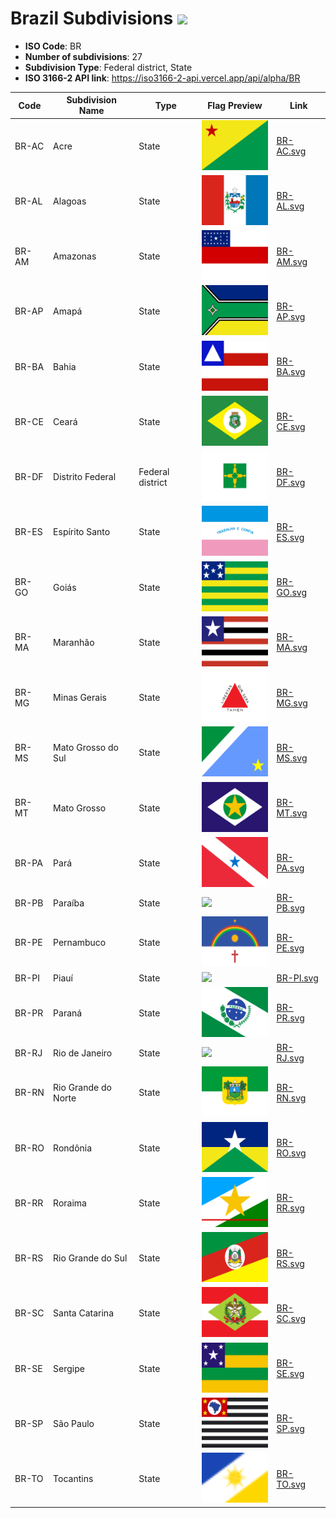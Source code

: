 # Brazil Subdivisions ![](https://flagcdn.com/h40/br.png)

- **ISO Code**: BR
- **Number of subdivisions**: 27
- **Subdivision Type**: Federal district, State
- **ISO 3166-2 API link**: https://iso3166-2-api.vercel.app/api/alpha/BR

| Code  | Subdivision Name         | Type | Flag Preview | Link |
|-------|--------------------------|--------------| -------------- |----------|
| BR-AC | Acre | State | <img src='https://raw.githubusercontent.com/amckenna41/iso3166-flags/main/iso3166-2-flags/BR/BR-AC.svg' height='80'> | [BR-AC.svg](https://github.com/amckenna41/iso3166-flags/blob/main/iso3166-2-flags/BR/BR-AC.svg) |
| BR-AL | Alagoas | State | <img src='https://raw.githubusercontent.com/amckenna41/iso3166-flags/main/iso3166-2-flags/BR/BR-AL.svg' height='80'> | [BR-AL.svg](https://github.com/amckenna41/iso3166-flags/blob/main/iso3166-2-flags/BR/BR-AL.svg) |
| BR-AM | Amazonas | State | <img src='https://raw.githubusercontent.com/amckenna41/iso3166-flags/main/iso3166-2-flags/BR/BR-AM.svg' height='80'> | [BR-AM.svg](https://github.com/amckenna41/iso3166-flags/blob/main/iso3166-2-flags/BR/BR-AM.svg) |
| BR-AP | Amapá | State | <img src='https://raw.githubusercontent.com/amckenna41/iso3166-flags/main/iso3166-2-flags/BR/BR-AP.svg' height='80'> | [BR-AP.svg](https://github.com/amckenna41/iso3166-flags/blob/main/iso3166-2-flags/BR/BR-AP.svg) |
| BR-BA | Bahia | State | <img src='https://raw.githubusercontent.com/amckenna41/iso3166-flags/main/iso3166-2-flags/BR/BR-BA.svg' height='80'> | [BR-BA.svg](https://github.com/amckenna41/iso3166-flags/blob/main/iso3166-2-flags/BR/BR-BA.svg) |
| BR-CE | Ceará | State | <img src='https://raw.githubusercontent.com/amckenna41/iso3166-flags/main/iso3166-2-flags/BR/BR-CE.svg' height='80'> | [BR-CE.svg](https://github.com/amckenna41/iso3166-flags/blob/main/iso3166-2-flags/BR/BR-CE.svg) |
| BR-DF | Distrito Federal | Federal district | <img src='https://raw.githubusercontent.com/amckenna41/iso3166-flags/main/iso3166-2-flags/BR/BR-DF.svg' height='80'> | [BR-DF.svg](https://github.com/amckenna41/iso3166-flags/blob/main/iso3166-2-flags/BR/BR-DF.svg) |
| BR-ES | Espírito Santo | State | <img src='https://raw.githubusercontent.com/amckenna41/iso3166-flags/main/iso3166-2-flags/BR/BR-ES.svg' height='80'> | [BR-ES.svg](https://github.com/amckenna41/iso3166-flags/blob/main/iso3166-2-flags/BR/BR-ES.svg) |
| BR-GO | Goiás | State | <img src='https://raw.githubusercontent.com/amckenna41/iso3166-flags/main/iso3166-2-flags/BR/BR-GO.svg' height='80'> | [BR-GO.svg](https://github.com/amckenna41/iso3166-flags/blob/main/iso3166-2-flags/BR/BR-GO.svg) |
| BR-MA | Maranhão | State | <img src='https://raw.githubusercontent.com/amckenna41/iso3166-flags/main/iso3166-2-flags/BR/BR-MA.svg' height='80'> | [BR-MA.svg](https://github.com/amckenna41/iso3166-flags/blob/main/iso3166-2-flags/BR/BR-MA.svg) |
| BR-MG | Minas Gerais | State | <img src='https://raw.githubusercontent.com/amckenna41/iso3166-flags/main/iso3166-2-flags/BR/BR-MG.svg' height='80'> | [BR-MG.svg](https://github.com/amckenna41/iso3166-flags/blob/main/iso3166-2-flags/BR/BR-MG.svg) |
| BR-MS | Mato Grosso do Sul | State | <img src='https://raw.githubusercontent.com/amckenna41/iso3166-flags/main/iso3166-2-flags/BR/BR-MS.svg' height='80'> | [BR-MS.svg](https://github.com/amckenna41/iso3166-flags/blob/main/iso3166-2-flags/BR/BR-MS.svg) |
| BR-MT | Mato Grosso | State | <img src='https://raw.githubusercontent.com/amckenna41/iso3166-flags/main/iso3166-2-flags/BR/BR-MT.svg' height='80'> | [BR-MT.svg](https://github.com/amckenna41/iso3166-flags/blob/main/iso3166-2-flags/BR/BR-MT.svg) |
| BR-PA | Pará | State | <img src='https://raw.githubusercontent.com/amckenna41/iso3166-flags/main/iso3166-2-flags/BR/BR-PA.svg' height='80'> | [BR-PA.svg](https://github.com/amckenna41/iso3166-flags/blob/main/iso3166-2-flags/BR/BR-PA.svg) |
| BR-PB | Paraíba | State | <img src='https://raw.githubusercontent.com/amckenna41/iso3166-flags/main/iso3166-2-flags/BR/BR-PB.svg' height='80'> | [BR-PB.svg](https://github.com/amckenna41/iso3166-flags/blob/main/iso3166-2-flags/BR/BR-PB.svg) |
| BR-PE | Pernambuco | State | <img src='https://raw.githubusercontent.com/amckenna41/iso3166-flags/main/iso3166-2-flags/BR/BR-PE.svg' height='80'> | [BR-PE.svg](https://github.com/amckenna41/iso3166-flags/blob/main/iso3166-2-flags/BR/BR-PE.svg) |
| BR-PI | Piauí | State | <img src='https://raw.githubusercontent.com/amckenna41/iso3166-flags/main/iso3166-2-flags/BR/BR-PI.svg' height='80'> | [BR-PI.svg](https://github.com/amckenna41/iso3166-flags/blob/main/iso3166-2-flags/BR/BR-PI.svg) |
| BR-PR | Paraná | State | <img src='https://raw.githubusercontent.com/amckenna41/iso3166-flags/main/iso3166-2-flags/BR/BR-PR.svg' height='80'> | [BR-PR.svg](https://github.com/amckenna41/iso3166-flags/blob/main/iso3166-2-flags/BR/BR-PR.svg) |
| BR-RJ | Rio de Janeiro | State | <img src='https://raw.githubusercontent.com/amckenna41/iso3166-flags/main/iso3166-2-flags/BR/BR-RJ.png' height='80'> | [BR-RJ.svg](https://github.com/amckenna41/iso3166-flags/blob/main/iso3166-2-flags/BR/BR-RJ.svg) |
| BR-RN | Rio Grande do Norte | State | <img src='https://raw.githubusercontent.com/amckenna41/iso3166-flags/main/iso3166-2-flags/BR/BR-RN.svg' height='80'> | [BR-RN.svg](https://github.com/amckenna41/iso3166-flags/blob/main/iso3166-2-flags/BR/BR-RN.svg) |
| BR-RO | Rondônia | State | <img src='https://raw.githubusercontent.com/amckenna41/iso3166-flags/main/iso3166-2-flags/BR/BR-RO.svg' height='80'> | [BR-RO.svg](https://github.com/amckenna41/iso3166-flags/blob/main/iso3166-2-flags/BR/BR-RO.svg) |
| BR-RR | Roraima | State | <img src='https://raw.githubusercontent.com/amckenna41/iso3166-flags/main/iso3166-2-flags/BR/BR-RR.svg' height='80'> | [BR-RR.svg](https://github.com/amckenna41/iso3166-flags/blob/main/iso3166-2-flags/BR/BR-RR.svg) |
| BR-RS | Rio Grande do Sul | State | <img src='https://raw.githubusercontent.com/amckenna41/iso3166-flags/main/iso3166-2-flags/BR/BR-RS.svg' height='80'> | [BR-RS.svg](https://github.com/amckenna41/iso3166-flags/blob/main/iso3166-2-flags/BR/BR-RS.svg) |
| BR-SC | Santa Catarina | State | <img src='https://raw.githubusercontent.com/amckenna41/iso3166-flags/main/iso3166-2-flags/BR/BR-SC.svg' height='80'> | [BR-SC.svg](https://github.com/amckenna41/iso3166-flags/blob/main/iso3166-2-flags/BR/BR-SC.svg) |
| BR-SE | Sergipe | State | <img src='https://raw.githubusercontent.com/amckenna41/iso3166-flags/main/iso3166-2-flags/BR/BR-SE.svg' height='80'> | [BR-SE.svg](https://github.com/amckenna41/iso3166-flags/blob/main/iso3166-2-flags/BR/BR-SE.svg) |
| BR-SP | São Paulo | State | <img src='https://raw.githubusercontent.com/amckenna41/iso3166-flags/main/iso3166-2-flags/BR/BR-SP.svg' height='80'> | [BR-SP.svg](https://github.com/amckenna41/iso3166-flags/blob/main/iso3166-2-flags/BR/BR-SP.svg) |
| BR-TO | Tocantins | State | <img src='https://raw.githubusercontent.com/amckenna41/iso3166-flags/main/iso3166-2-flags/BR/BR-TO.svg' height='80'> | [BR-TO.svg](https://github.com/amckenna41/iso3166-flags/blob/main/iso3166-2-flags/BR/BR-TO.svg) |

